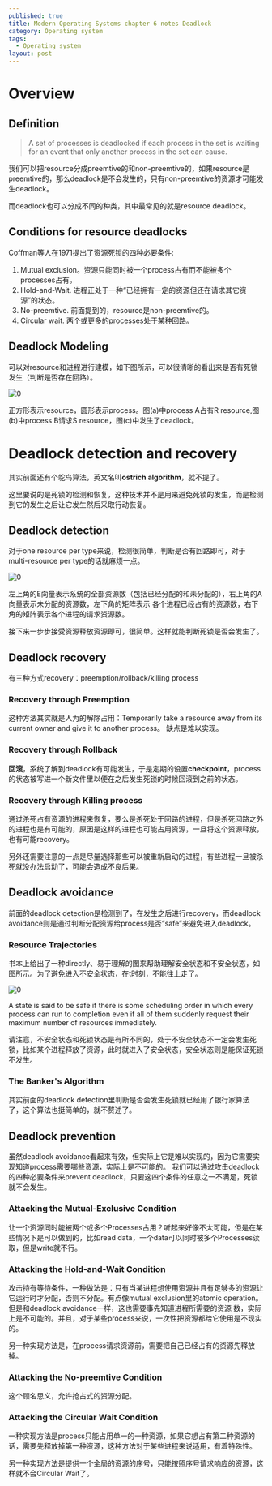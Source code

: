 ```yaml
---
published: true
title: Modern Operating Systems chapter 6 notes Deadlock
category: Operating system
tags: 
  - Operating system
layout: post
---
```


# Overview

## Definition

>A set of processes is deadlocked if each process in the set is waiting for an event that only another process in the set can cause.

我们可以把resource分成preemtive的和non-preemtive的，如果resource是preemtive的，那么deadlock是不会发生的，只有non-preemtive的资源才可能发生deadlock。

而deadlock也可以分成不同的种类，其中最常见的就是resource deadlock。

## Conditions for resource deadlocks

Coffman等人在1971提出了资源死锁的四种必要条件:
1. Mutual exclusion。资源只能同时被一个process占有而不能被多个processes占有。
2. Hold-and-Wait. 进程正处于一种“已经拥有一定的资源但还在请求其它资源”的状态。
3. No-preemtive. 前面提到的，resource是non-preemtive的。
4. Circular wait. 两个或更多的processes处于某种回路。

## Deadlock Modeling

可以对resource和进程进行建模，如下图所示，可以很清晰的看出来是否有死锁发生（判断是否存在回路）。

![0](https://raw.githubusercontent.com/Logos23333/Logos23333.github.io/master/_posts/image/os/16.png)

正方形表示resource，圆形表示process。图(a)中process A占有R resource,图(b)中process B请求S resource，图(c)中发生了deadlock。

# Deadlock detection and recovery

其实前面还有个鸵鸟算法，英文名叫**ostrich algorithm**，就不提了。

这里要说的是死锁的检测和恢复，这种技术并不是用来避免死锁的发生，而是检测到它的发生之后让它发生然后采取行动恢复。

## Deadlock detection

对于one resource per type来说，检测很简单，判断是否有回路即可，对于multi-resource per type的话就麻烦一点。

![0](https://raw.githubusercontent.com/Logos23333/Logos23333.github.io/master/_posts/image/os/17.png)

左上角的E向量表示系统的全部资源数（包括已经分配的和未分配的），右上角的A向量表示未分配的资源数，左下角的矩阵表示
各个进程已经占有的资源数，右下角的矩阵表示各个进程的请求资源数。

接下来一步步接受资源释放资源即可，很简单。这样就能判断死锁是否会发生了。

## Deadlock recovery

有三种方式recovery：preemption/rollback/killing process

### Recovery through Preemption

这种方法其实就是人为的解除占用：Temporarily take a resource away from its current owner and give it to another process。
缺点是难以实现。

### Recovery through Rollback

**回滚**，系统了解到deadlock有可能发生，于是定期的设置**checkpoint**，process的状态被写进一个新文件里以便在之后发生死锁的时候回滚到之前的状态。

### Recovery through Killing process

通过杀死占有资源的进程来恢复，要么是杀死处于回路的进程，但是杀死回路之外的进程也是有可能的，原因是这样的进程也可能占用资源，一旦将这个资源释放，也有可能recovery。

另外还需要注意的一点是尽量选择那些可以被重新启动的进程，有些进程一旦被杀死就没办法启动了，可能会造成不良后果。

## Deadlock avoidance

前面的deadlock detection是检测到了，在发生之后进行recovery，而deadlock avoidance则是通过判断分配资源给process是否“safe”来避免进入deadlock。

### Resource Trajectories

书本上给出了一种directly、易于理解的图来帮助理解安全状态和不安全状态，如图所示。为了避免进入不安全状态，在t时刻，不能往上走了。

![0](https://raw.githubusercontent.com/Logos23333/Logos23333.github.io/master/_posts/image/os/18.png)

A state is said to be safe if there is some scheduling order in which every process can run to completion even if all of them suddenly request their maximum number of resources immediately.

请注意，不安全状态和死锁状态是有所不同的，处于不安全状态不一定会发生死锁，比如某个进程释放了资源，此时就进入了安全状态，安全状态则是能保证死锁不发生。

### The Banker's Algorithm

其实前面的deadlock detection里判断是否会发生死锁就已经用了银行家算法了，这个算法也挺简单的，就不赘述了。

## Deadlock prevention

虽然deadlock avoidance看起来有效，但实际上它是难以实现的，因为它需要实现知道process需要哪些资源，实际上是不可能的。
我们可以通过攻击deadlock的四种必要条件来prevent deadlock，只要这四个条件的任意之一不满足，死锁就不会发生。

### Attacking the Mutual-Exclusive Condition

让一个资源同时能被两个或多个Processes占用？听起来好像不太可能，但是在某些情况下是可以做到的，比如read data，一个data可以同时被多个Processes读取，但是write就不行。

### Attacking the Hold-and-Wait Condition

攻击持有等待条件，一种做法是：只有当某进程想使用资源并且有足够多的资源让它运行时才分配，否则不分配。有点像mutual exclusion里的atomic operation。但是和deadlock avoidance一样，这也需要事先知道进程所需要的资源
数，实际上是不可能的。并且，对于某些process来说，一次性把资源都给它使用是不现实的。

另一种实现方法是，在process请求资源前，需要把自己已经占有的资源先释放掉。

### Attacking the No-preemtive Condition

这个顾名思义，允许抢占式的资源分配。

### Attacking the Circular Wait Condition

一种实现方法是process只能占用单一的一种资源，如果它想占有第二种资源的话，需要先释放掉第一种资源，这种方法对于某些进程来说适用，有着特殊性。

另一种实现方法是提供一个全局的资源的序号，只能按照序号请求响应的资源，这样就不会Circular Wait了。